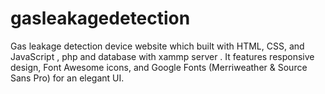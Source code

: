 # gasleakagedetection
Gas leakage detection device website which built with HTML, CSS, and JavaScript , php and database with xammp server . It features responsive design, Font Awesome icons, and Google Fonts (Merriweather &amp; Source Sans Pro) for an elegant UI.     
